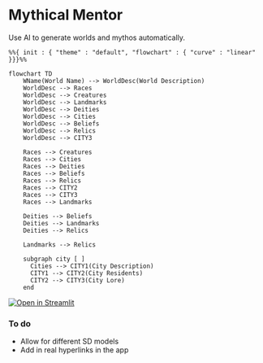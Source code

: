 # Mythical Mentor
Use AI to generate worlds and mythos automatically.

```mermaid
%%{ init : { "theme" : "default", "flowchart" : { "curve" : "linear" }}}%%

flowchart TD
    WName(World Name) --> WorldDesc(World Description)
    WorldDesc --> Races
    WorldDesc --> Creatures
    WorldDesc --> Landmarks
    WorldDesc --> Deities
    WorldDesc --> Cities
    WorldDesc --> Beliefs
    WorldDesc --> Relics
    WorldDesc --> CITY3

    Races --> Creatures
    Races --> Cities
    Races --> Deities
    Races --> Beliefs
    Races --> Relics
    Races --> CITY2
    Races --> CITY3
    Races --> Landmarks

    Deities --> Beliefs
    Deities --> Landmarks
    Deities --> Relics

    Landmarks --> Relics

    subgraph city [ ]
      Cities --> CITY1(City Description)
      CITY1 --> CITY2(City Residents)
      CITY2 --> CITY3(City Lore)
    end
```

[![Open in Streamlit](https://static.streamlit.io/badges/streamlit_badge_black_white.svg)](https://thoppe-mythical-mentor-streamlit-app-4taw1v.streamlit.app/)

### To do

+ Allow for different SD models
+ Add in real hyperlinks in the app